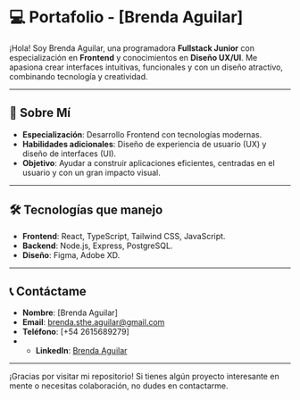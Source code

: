 # 💻 Portafolio - [Brenda Aguilar]  

¡Hola! Soy Brenda Aguilar, una programadora **Fullstack Junior** con especialización en **Frontend** y conocimientos en **Diseño UX/UI**. Me apasiona crear interfaces intuitivas, funcionales y con un diseño atractivo, combinando tecnología y creatividad.  

---

## 🚀 Sobre Mí  
- **Especialización**: Desarrollo Frontend con tecnologías modernas.  
- **Habilidades adicionales**: Diseño de experiencia de usuario (UX) y diseño de interfaces (UI).  
- **Objetivo**: Ayudar a construir aplicaciones eficientes, centradas en el usuario y con un gran impacto visual.  

---

## 🛠 Tecnologías que manejo  
- **Frontend**: React, TypeScript, Tailwind CSS, JavaScript.  
- **Backend**: Node.js, Express, PostgreSQL.  
- **Diseño**: Figma, Adobe XD.  

---

## 📞 Contáctame  
- **Nombre**: [Brenda Aguilar]  
- **Email**: [brenda.sthe.aguilar@gmail.com](mailto:brenda.sthe.aguilar@gmail.com)  
- **Teléfono**: [+54 2615689279]
-  - **LinkedIn**: [Brenda Aguilar](https://ar.linkedin.com/in/brenda-aguilar-a8797a26b) 
---

¡Gracias por visitar mi repositorio! Si tienes algún proyecto interesante en mente o necesitas colaboración, no dudes en contactarme.

